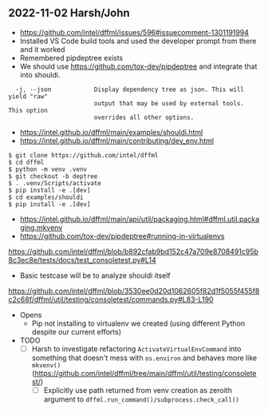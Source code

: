 ## 2022-11-02 Harsh/John

- https://github.com/intel/dffml/issues/596#issuecomment-1301191994
- Installed VS Code build tools and used the developer prompt from there and it worked
- Remembered pipdeptree exists
- We should use https://github.com/tox-dev/pipdeptree and integrate that into shouldi.

```
  -j, --json            Display dependency tree as json. This will yield "raw"
                        output that may be used by external tools. This option
                        overrides all other options.
```

- https://intel.github.io/dffml/main/examples/shouldi.html
- https://intel.github.io/dffml/main/contributing/dev_env.html

```console
$ git clone https://github.com/intel/dffml
$ cd dffml
$ python -m venv .venv
$ git checkout -b deptree
$ . .venv/Scripts/activate
$ pip install -e .[dev]
$ cd examples/shouldi
$ pip install -e .[dev]
```

- https://intel.github.io/dffml/main/api/util/packaging.html#dffml.util.packaging.mkvenv
- https://github.com/tox-dev/pipdeptree#running-in-virtualenvs

https://github.com/intel/dffml/blob/b892cfab9bd152c47a709e8708491c95b8c3ec8e/tests/docs/test_consoletest.py#L14

- Basic testcase will be to analyze shouldi itself

https://github.com/intel/dffml/blob/3530ee0d20d1062605f82d1f5055f455f8c2c68f/dffml/util/testing/consoletest/commands.py#L83-L190

- Opens
  - Pip not installing to virtualenv we created (using different Python despite our current efforts)
- TODO
  - [ ] Harsh to investigate refactoring `ActivateVirtualEnvCommand` into something that doesn't mess with `os.environ` and behaves more like `mkvenv()` (https://github.com/intel/dffml/tree/main/dffml/util/testing/consoletest/)
    - [ ] Explicitly use path returned from venv creation as zeroith argument to `dffml.run_command()/subprocess.check_call()`